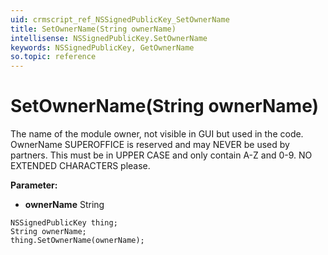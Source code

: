 ```yaml
---
uid: crmscript_ref_NSSignedPublicKey_SetOwnerName
title: SetOwnerName(String ownerName)
intellisense: NSSignedPublicKey.SetOwnerName
keywords: NSSignedPublicKey, GetOwnerName
so.topic: reference
---
```


# SetOwnerName(String ownerName)

The name of the module owner, not visible in GUI but used in the code. OwnerName SUPEROFFICE is reserved and may NEVER be used by partners. This must be in UPPER CASE and only contain A-Z and 0-9. NO EXTENDED CHARACTERS please.

**Parameter:** 
* **ownerName** String

```crmscript
NSSignedPublicKey thing;
String ownerName;
thing.SetOwnerName(ownerName);
```

